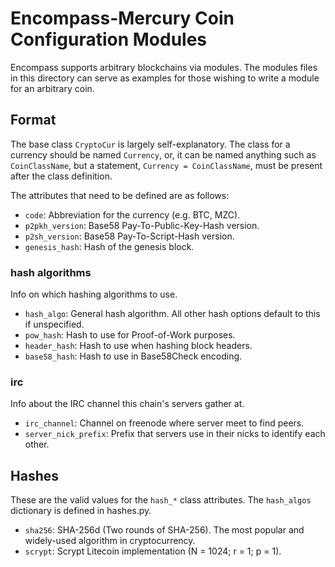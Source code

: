 # Encompass-Mercury Coin Configuration Modules

Encompass supports arbitrary blockchains via modules.
The modules files in this directory can serve as examples
for those wishing to write a module for an arbitrary coin.


## Format

The base class `CryptoCur` is largely self-explanatory.
The class for a currency should be named `Currency`, or, it can be named anything such as `CoinClassName`,
but a statement, `Currency = CoinClassName`, must be present after the class definition.

The attributes that need to be defined are as follows:

- `code`: Abbreviation for the currency (e.g. BTC, MZC).
- `p2pkh_version`: Base58 Pay-To-Public-Key-Hash version.
- `p2sh_version`: Base58 Pay-To-Script-Hash version.
- `genesis_hash`: Hash of the genesis block.


### hash algorithms

Info on which hashing algorithms to use.

- `hash_algo`: General hash algorithm. All other hash options default to this if unspecified.
- `pow_hash`: Hash to use for Proof-of-Work purposes.
- `header_hash`: Hash to use when hashing block headers.
- `base58_hash`: Hash to use in Base58Check encoding.

### irc

Info about the IRC channel this chain's servers gather at.

- `irc_channel`: Channel on freenode where server meet to find peers.
- `server_nick_prefix`: Prefix that servers use in their nicks to identify each other.


## Hashes

These are the valid values for the `hash_*` class attributes.
The `hash_algos` dictionary is defined in hashes.py.

- `sha256`: SHA-256d (Two rounds of SHA-256). The most popular and widely-used algorithm in cryptocurrency.
- `scrypt`: Scrypt Litecoin implementation (N = 1024; r = 1; p = 1).


